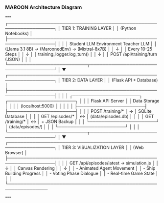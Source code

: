 ### MAROON Architecture Diagram 

"""
┌─────────────────────────────────────────────────────────────────┐
│ TIER 1: TRAINING LAYER │
│ (Python Notebooks) │
├─────────────────────────────────────────────────────────────────┤
│ │
│ Student LLM Environment Teacher LLM │
│ (Llama 3.1 8B) → (MaroonedEnv) → (Mixtral-8x7B) │
│ ↓ │
│ Every 10-25 Steps │
│ ↓ │
│ training_logger.log_turn() │
│ ↓ │
│ POST /api/training/turn (JSON) │
│ │
└──────────────────────────┬──────────────────────────────────────┘
│
▼
┌─────────────────────────────────────────────────────────────────┐
│ TIER 2: DATA LAYER │
│ (Flask API + Database) │
├─────────────────────────────────────────────────────────────────┤
│ │
│ ┌──────────────────────┐ ┌──────────────────────┐ │
│ │ Flask API Server │ │ Data Storage │ │
│ │ (localhost:5000) │ │ │ │
│ ├──────────────────────┤ ├──────────────────────┤ │
│ │ POST /training/* │ → │ SQLite Database │ │
│ │ GET /episodes/* │ ↔ │ (data/episodes.db) │ │
│ │ GET /training/* │ ↔ │ + JSON Backup │ │
│ └──────────────────────┘ │ (data/episodes/) │ │
│ └──────────────────────┘ │
│ │
└──────────────────────────┬──────────────────────────────────────┘
│
▼
┌─────────────────────────────────────────────────────────────────┐
│ TIER 3: VISUALIZATION LAYER │
│ (Web Browser) │
├─────────────────────────────────────────────────────────────────┤
│ │
│ GET /api/episodes/latest → simulation.js │
│ ↓ │
│ Canvas Rendering │
│ ↓ │
│ - Animated Agent Movement │
│ - Ship Building Progress │
│ - Voting Phase Dialogue │
│ - Real-time Game State │
│ │
└───────────────────────────────────────────────────────────────

"""